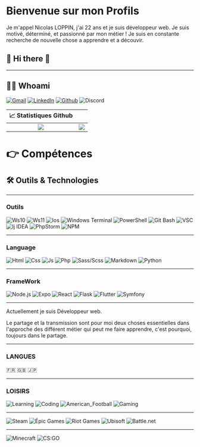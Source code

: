 # Bienvenue sur mon Profils

Je m'appel Nicolas LOPPIN, j'ai 22 ans et je suis développeur web. Je suis motivé, déterminé, et passionné par mon métier !
Je suis en constante recherche de nouvelle chose a apprendre et a découvir.

<h2> 👋 Hi there 👋 </h2>

---
<h2> 👨‍💻 Whoami </h2>

[![Gmail](https://img.shields.io/badge/Gmail-informational?style=for-the-badge&logo=gmail&logoColor=white&color=EA4335 "Mail professionnelle")](mailto:loppin.n66@gmail.com)
[![LinkedIn](https://img.shields.io/badge/LinkedIn-informational?style=for-the-badge&logo=linkedin&logoColor=white&color=0a66c2 "Nico - Corp")](https://www.linkedin.com/in/nicolasloppin/)
[![Github](https://img.shields.io/badge/Github-informational?style=for-the-badge&logo=github&logoColor=white&color=181717 "TrinoxGFX")](https://github.com/TrinoxGFX)
![Discord](https://img.shields.io/badge/Discord-informational?style=for-the-badge&logo=discord&logoColor=white&color=5865f2 "TrinoxGFX#9081")

| 📈 Statistiques Github |   |
|:---:|:---:|
| ![](https://github-readme-stats.vercel.app/api?username=NicolasLoppin66&show_icons=true&theme=react&count_private=true)  | ![](https://github-readme-stats.vercel.app/api/top-langs/?username=NicolasLoppin66&theme=react&hide_langs_below=8&count_private=true)  |

  <h1>👉 Compétences</h1>

## 🛠 Outils & Technologies

---

### Outils

![Ws10](https://img.shields.io/badge/OS-Window_10-informational?style=flat&logo=windows&logoColor=0078D6&color=0078D6)
![Ws11](https://img.shields.io/badge/OS-Window_11-informational?style=flat&logo=windows&logoColor=0078D6&color=0078D6)
![Ios](https://img.shields.io/badge/OS-Android-informational?style=flat&logo=android&logoColor=3ddc84&color=3ddc84)
![Windows Terminal](https://img.shields.io/badge/Shell-Windows_Terminal-informational?style=flat&logo=windowsterminal&logoColor=313131&color=313131)
![PowerShell](https://img.shields.io/badge/Shell-PowerShell-informational?style=flat&logo=powershell&logoColor=5391fe&color=5391fe)
![Git Bash](https://img.shields.io/badge/Shell-Git-informational?style=flat&logo=git&logoColor=f05032&color=f05032)
![VSC](https://img.shields.io/badge/IDE-Visual_Studio_Code-informational?style=flat&logo=visualstudiocode&logoColor=007acc&color=007acc)
![Ij IDEA](https://img.shields.io/badge/IDE-IntelliJ_IDEA-informational?style=flat&logo=intellijidea&logoColor=000000&color=000000)
![PhpStorm](https://img.shields.io/badge/IDE-PhpStorm-informational?style=flat&logo=phpstorm&logoColor=000000&color=000000)
![NPM](https://img.shields.io/badge/Package_Manager-Npm-informational?style=flat&logo=npm&logoColor=cb3837&color=cb3837)

---

### Language

![Html](https://img.shields.io/badge/Code-HTML_5-informational?style=flat&logo=html5&logoColor=E34F26&color=E34F26)
![Css](https://img.shields.io/badge/Code-CSS_3-informational?style=flat&logo=css3&logoColor=1572B6&color=1572B6)
![Js](https://img.shields.io/badge/Code-Javascript-informational?style=flat&logo=javascript&logoColor=F7DF1E&color=F7DF1E)
![Php](https://img.shields.io/badge/Code-PHP-informational?style=flat&logo=php&logoColor=2151A1&color=2151A1)
![Sass/Scss](https://img.shields.io/badge/Code-SASS/SCSS-informational?style=flat&logo=sass&logoColor=bc2b80&color=bc2b80)
![Markdown](https://img.shields.io/badge/Code-Markdown-informational?style=flat&logo=markdown&logoColor=000000&color=000000)
![Python](https://img.shields.io/badge/Code-Python-informational?style=flat&logo=python&logoColor=3776ab&color=3776ab)

---

### FrameWork

![Node.js](https://img.shields.io/badge/Framework-Node.js-informational?style=flat&logo=node.js&logoColor=339933&color=339933)
![Expo](https://img.shields.io/badge/Framework-Expo-informational?style=flat&logo=expo&logoColor=000020&color=000020)
![React](https://img.shields.io/badge/Framework-React-informational?style=flat&logo=react&logoColor=61dafb&color=61dafb)
![Flask](https://img.shields.io/badge/Framework-Flask-informational?style=flat&logo=flask&logoColor=000000&color=000000)
![Flutter](https://img.shields.io/badge/Framework-Flutter-informational?style=flat&logo=flutter&logoColor=02569b&color=02569b)
![Symfony](https://img.shields.io/badge/Framework-Symfony-informational?style=flat&logo=symfony&logoColor=000000&color=000000)

---

Actuellement je suis Développeur web.

Le partage et la transmission sont pour moi deux choses essentielles dans l'approche des différent métier qui peut me faire apprendre, c'est pourquoi, toujours dans le partage.

--- 

### LANGUES

  🇫🇷 🇬🇧 🇯🇵

---

### LOISIRS

  ![Learning](https://img.shields.io/badge/Passion-Learning-informational?style=for-the-badge&logo=learning&logoColor=000000&color=ff0000)
  ![Coding](https://img.shields.io/badge/Passion-Coding-informational?style=for-the-badge&logo=coding&logoColor=000000&color=ff7f00)
  ![American_Football](https://img.shields.io/badge/Passion-American_Football-informational?style=for-the-badge&logo=american_football&logoColor=000000&color=FFFF00)
  ![Gaming](https://img.shields.io/badge/Passion-Gaming-informational?style=for-the-badge&logo=gaming&logoColor=000000&color=00ff00)

  ---

  ![Steam](https://img.shields.io/badge/Gaming_Platform-Steam-informational?style=for-the-badge&logo=steam&logoColor=000000&color=000000)
  ![Épic Games](https://img.shields.io/badge/Gaming_Platform-Epic_Games-informational?style=for-the-badge&logo=epicgames&logoColor=313131&color=313131)
  ![Riot Games](https://img.shields.io/badge/Gaming_Platform-Riot_Games-informational?style=for-the-badge&logo=riotgames&logoColor=d32936&color=d32936)
  ![Ubisoft](https://img.shields.io/badge/Gaming_Platform-Ubisoft-informational?style=for-the-badge&logo=ubisoft&logoColor=000000&color=000000)
  ![Battle.net](https://img.shields.io/badge/Gaming_Platform-Battle.net-informational?style=for-the-badge&logo=battle.net&logoColor=148eff&color=148eff)

  ---

  ![Minecraft](https://img.shields.io/badge/Game-Minecraft-informational?style=for-the-badge&logo=minecraft&logoColor=62b47a&color=62b47a)
  ![CS:GO](https://img.shields.io/badge/Game-Counter_Strike-informational?style=for-the-badge&logo=counter-strike&logoColor=000000&color=000000)
</details>
